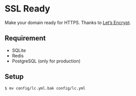 # SSL Ready

Make your domain ready for HTTPS. Thanks to [Let’s Encrypt](https://letsencrypt.org/).

## Requirement
- SQLite
- Redis
- PostgreSQL (only for production)

## Setup
```bash
$ mv config/lc.yml.bak config/lc.yml
```